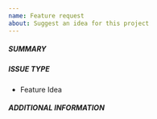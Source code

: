 ```yaml
---
name: Feature request
about: Suggest an idea for this project
---
```

<!--- Verify first that your feature was not already discussed on GitHub -->

##### SUMMARY
<!--- Describe the new feature/improvement briefly below -->

##### ISSUE TYPE

- Feature Idea

##### ADDITIONAL INFORMATION
<!--- Describe how the feature would be used, why it is needed and what it would solve -->

<!--- Paste example commands between quotes below -->
```yaml

```

<!--- HINT: You can also paste gist.github.com links for larger files -->
